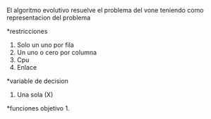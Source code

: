 El algoritmo evolutivo resuelve el problema del vone teniendo como representacion del problema


*restricciones
1. Solo un uno por fila 
2. Un uno o cero por columna
3. Cpu 
4. Enlace

*variable de decision 
1. Una sola (X)

*funciones objetivo
1. 